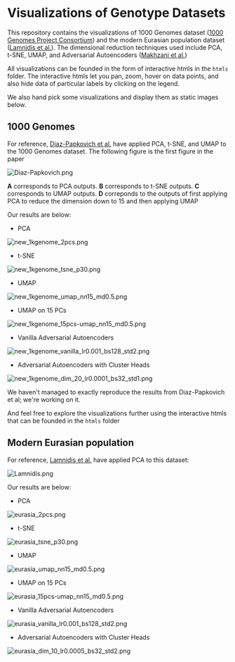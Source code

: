 # Visualizations of Genotype Datasets

This repository contains the visualizations of 1000 Genomes dataset ([1000 Genomes Project Consortium](https://www.ncbi.nlm.nih.gov/pmc/articles/PMC3498066/)) and the modern Eurasian population dataset ([Lamnidis et al.](https://www.nature.com/articles/s41467-018-07483-5)). The dimensional reduction techniques used include PCA, t-SNE, UMAP, and Adversarial Autoencoders ([Makhzani et al.](https://arxiv.org/pdf/1511.05644.pdf))

All visualizations can be founded in the form of interactive htmls in the `htmls` folder. The interactive htmls let you pan, zoom, hover on data points, and also hide data of particular labels by clicking on the legend. 

We also hand pick some visualizations and display them as static images below.

## 1000 Genomes

For reference, [Diaz-Papkovich et al.](https://journals.plos.org/plosgenetics/article?id=10.1371/journal.pgen.1008432) have applied PCA, t-SNE, and UMAP to the 1000 Genomes dataset. The following figure is the first figure in the paper

![Diaz-Papkovich.png](imgs/Diaz-Papkovich.png)

**A** corresponds to PCA outputs. **B** corresponds to t-SNE outputs. **C** corresponds to UMAP outputs. **D** correponds to the outputs of first applying PCA to reduce the dimension down to 15 and then applying UMAP

Our results are below:

- PCA

![new_1kgenome_2pcs.png](imgs/new_1kgenome_2pcs.png)

- t-SNE

![new_1kgenome_tsne_p30.png](imgs/new_1kgenome_tsne_p30.png)

- UMAP

![new_1kgenome_umap_nn15_md0.5.png](imgs/new_1kgenome_umap_nn15_md0.5.png)

- UMAP on 15 PCs

![new_1kgenome_15pcs-umap_nn15_md0.5.png](imgs/new_1kgenome_15pcs-umap_nn15_md0.5.png)

- Vanilla Adversarial Autoencoders

![new_1kgenome_vanilla_lr0.001_bs128_std2.png](imgs/new_1kgenome_vanilla_lr0.001_bs128_std2.png)

- Adversarial Autoencoders with Cluster Heads

![new_1kgenome_dim_20_lr0.0001_bs32_std1.png](imgs/new_1kgenome_dim_20_lr0.0001_bs32_std1.png)

We haven't managed to exactly reproduce the results from Diaz-Papkovich et al; we're working on it. 

And feel free to explore the visualizations further using the interactive htmls that can be founded in the `htmls` folder

## Modern Eurasian population

For reference, [Lamnidis et al.](https://www.nature.com/articles/s41467-018-07483-5) have applied PCA to this dataset:

![Lamnidis.png](imgs/Lamnidis.png)

Our results are below:

- PCA

![eurasia_2pcs.png](imgs/eurasia_2pcs.png)

- t-SNE

![eurasia_tsne_p30.png](imgs/eurasia_tsne_p30.png)

- UMAP

![eurasia_umap_nn15_md0.5.png](imgs/eurasia_umap_nn15_md0.5.png)

- UMAP on 15 PCs

![eurasia_15pcs-umap_nn15_md0.5.png](imgs/eurasia_15pcs-umap_nn15_md0.5.png)

- Vanilla Adversarial Autoencoders

![eurasia_vanilla_lr0.001_bs128_std2.png](imgs/eurasia_vanilla_lr0.001_bs128_std2.png)

- Adversarial Autoencoders with Cluster Heads

![eurasia_dim_10_lr0.0005_bs32_std2.png](imgs/eurasia_dim_10_lr0.0005_bs32_std2.png)








